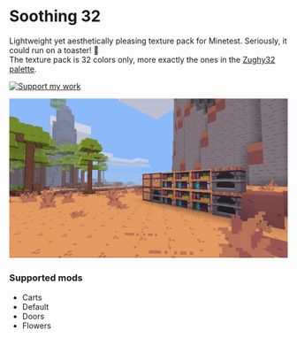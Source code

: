 # Soothing 32

Lightweight yet aesthetically pleasing texture pack for Minetest. Seriously, it could run on a toaster! :bread:  
The texture pack is 32 colors only, more exactly the ones in the [Zughy32 palette](https://lospec.com/palette-list/zughy-32).

<a href="https://liberapay.com/EticaDigitale/donate"><img src="https://i.imgur.com/4B2PxjP.png" alt="Support my work"/></a>  

![Soothing 32](screenshot.png)  

### Supported mods
* Carts
* Default
* Doors
* Flowers
